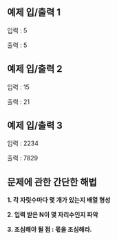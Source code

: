 예제 입/출력 1
-------------------
입력 : 5

출력 : 5

예제 입/출력 2
-------------------
입력 : 15

출력 : 21

예제 입/출력 3
------------------
입력 : 2234

출력 : 7829


문제에 관한 간단한 해법
---------------------

**1. 각 자릿수마다 몇 개가 있는지 배열 형성**

**2. 입력 받은 N이 몇 자리수인지 파악**

**3. 조심해야 될 점 : 몫을 조심해라.**
